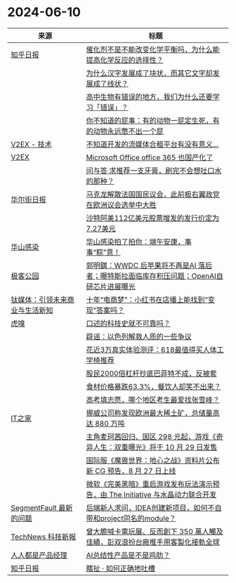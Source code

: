 ﻿# 2024-06-10

|来源|标题|
|---|---|
|[知乎日报](https://feedx.net/rss/zhihudaily.xml)|[催化剂不是不能改变化学平衡吗，为什么能提高化学反应的选择性？](https://daily.zhihu.com/story/9773047)|
||[为什么汉字发展成了块状，而其它文字却发展成了线状？](https://daily.zhihu.com/story/9773049)|
||[高中生物有错误的地方，我们为什么还要学习「错误」？](https://daily.zhihu.com/story/9773060)|
||[你不知道的屁事：有的动物一屁定生死，有的动物永远憋不出一个屁](https://daily.zhihu.com/story/9773057)|
|[V2EX - 技术](https://www.v2ex.com/feed/tab/tech.xml)|[不知道开发的流媒体合租平台有没有意义…](https://www.v2ex.com/t/1048189#reply11)|
|[V2EX](https://www.v2ex.com/index.xml)|[ Microsoft Office office 365 也国产化了](https://www.v2ex.com/t/1048191#reply4)|
||[ 问与答 求推荐一支牙膏，刷完不会想吐口水的那种？](https://www.v2ex.com/t/1048190#reply2)|
|[华尔街日报](https://plink.anyfeeder.com/wsj/cn)|[马克龙解散法国国民议会，此前极右翼政党在欧洲议会选举中大胜](https://cn.wsj.com/amp/articles/%E9%A9%AC%E5%85%8B%E9%BE%99%E8%A7%A3%E6%95%A3%E6%B3%95%E5%9B%BD%E5%9B%BD%E6%B0%91%E8%AE%AE%E4%BC%9A-%E6%AD%A4%E5%89%8D%E6%9E%81%E5%8F%B3%E7%BF%BC%E6%94%BF%E5%85%9A%E5%9C%A8%E6%AC%A7%E6%B4%B2%E8%AE%AE%E4%BC%9A%E9%80%89%E4%B8%BE%E4%B8%AD%E5%A4%A7%E8%83%9C-e3708dc2)|
||[沙特阿美112亿美元股票增发的发行价定为7.27美元](https://cn.wsj.com/amp/articles/%E6%B2%99%E7%89%B9%E9%98%BF%E7%BE%8E112%E4%BA%BF%E7%BE%8E%E5%85%83%E8%82%A1%E7%A5%A8%E5%A2%9E%E5%8F%91%E7%9A%84%E5%8F%91%E8%A1%8C%E4%BB%B7%E5%AE%9A%E4%B8%BA7-27%E7%BE%8E%E5%85%83-131f4b9b)|
|[华山感染](https://feedpress.me/wx-hsinfect)|[华山感染拍了拍你：端午安康，事事“粽”意！](http://mp.weixin.qq.com/s?__biz=Mzk0ODIzMjMxNQ%3D%3D&mid=2247503235&idx=1&sn=4146a174842f9a217e60eb1c864b33dc)|
|[极客公园](https://plink.anyfeeder.com/geekpark)|[郭明錤：WWDC 后苹果将不再是AI 落后者；曝特斯拉面临库存积压问题；OpenAI自研芯片进展曝光](http://www.geekpark.net/news/336346)|
|[钛媒体：引领未来商业与生活新知](https://plink.anyfeeder.com/tmtpost)|[十年“电商梦”：小红书在店播上能找到“变现”答案吗？](https://www.tmtpost.com/7122517.html)|
|[虎嗅](https://rss.huxiu.com/)|[口述的科技史就不可靠吗？](https://www.huxiu.com/article/3120381.html?f=rss)|
||[辟谣：以色列解救人质的一些争议](https://www.huxiu.com/article/3120385.html?f=rss)|
||[花近3万真实体验测评：618最值得买人体工学椅推荐](https://www.huxiu.com/article/3116301.html?f=rss)|
||[股民2000倍杠杆抄底巴菲特不成，反被套](https://www.huxiu.com/article/3120375.html?f=rss)|
||[食材价格暴跌63.3%，餐饮人却笑不出来？](https://www.huxiu.com/article/3120058.html?f=rss)|
||[高考填志愿，哪个地区考生最爱找张雪峰？](https://www.huxiu.com/article/3120057.html?f=rss)|
|[IT之家](https://www.ithome.com/rss/)|[挪威公司称发现欧洲最大稀土矿，总储量高达 880 万吨](https://www.ithome.com/0/774/226.htm)|
||[主角麦珂茜回归、国区 298 元起，游戏《奇异人生：双重曝光》将于 10 月 29 日发售](https://www.ithome.com/0/774/225.htm)|
||[国际服《魔兽世界：地心之战》资料片公布新 CG 预告，8 月 27 日上线](https://www.ithome.com/0/774/224.htm)|
||[微软《完美黑暗》重启游戏发布玩法演示预告，由 The Initiative 与水晶动力联合开发](https://www.ithome.com/0/774/223.htm)|
|[SegmentFault 最新的问题](https://segmentfault.com/feeds/questions)|[后端新人求问，IDEA创建新项目，如何不自带和project同名的module？](https://segmentfault.com/q/1010000044951795)|
|[TechNews 科技新報](http://technews.tw/feed/)|[曾大膽喊卡電玩展、反而創下 350 萬人觸及佳績，彭双浪扮台廠推手用客製化接軌全球](https://technews.tw/2024/06/10/paul-tca/)|
|[人人都是产品经理](https://www.woshipm.com/feed)|[AI总结性产品是不是鸡肋？](https://www.woshipm.com/aigc/6067309.html)|
|[知乎日报](https://feedx.net/rss/zhihudaily.xml)|[瞎扯 · 如何正确地吐槽](https://daily.zhihu.com/story/9773061)|
